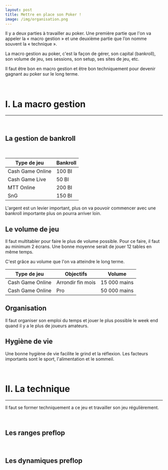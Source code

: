 ```yaml
---
layout: post
title: Mettre en place son Poker !
image: /img/organisation.png
---
```

Il y a deux parties à travailler au poker. Une première partie que l'on va appeler la « macro gestion » et  une deuxième partie que l’on nomme souvent la « technique ».

La macro gestion au poker, c'est la façon de gérer, son capital (bankroll), son volume de jeu, ses sessions, son setup, ses sites de jeu, etc.

Il faut être bon en macro gestion et être bon techniquement pour devenir gagnant au poker sur le long terme.


&nbsp;
# I. La macro gestion
---


&nbsp;
## La gestion de bankroll
&nbsp;

|Type de jeu|Bankroll|
|-|-|
|Cash Game Online|100 BI|
|Cash Game Live|50 BI|
|MTT Online|200 BI|
|SnG|150 BI|

L'argent est un levier important, plus on va pouvoir commencer avec une bankroll importante plus on pourra arriver loin.


## Le volume de jeu

Il faut multitabler pour faire le plus de volume possible.
Pour ce faire, il faut au minimum 2 écrans.
Une bonne moyenne serait de jouer 12 tables en même temps.

C'est grâce au volume que l'on va atteindre le long terme.

|Type de jeu|Objectifs|Volume|
|-|-|-|
|Cash Game Online|Arrondir fin mois|15 000 mains|
|Cash Game Online|Pro|50 000 mains|


## Organisation

Il faut organiser son emploi du temps et jouer le plus possible le week end quand il y a le plus de joueurs amateurs.


## Hygiène de vie

Une bonne hygiène de vie facilite le grind et la réflexion. Les facteurs importants sont le sport, l'alimentation et le sommeil.


&nbsp;
# II. La technique
---

Il faut se former techniquement a ce jeu et travailler son jeu régulièrement.


&nbsp;
## Les ranges preflop


&nbsp;
## Les dynamiques preflop

<!--stackedit_data:
eyJoaXN0b3J5IjpbMjg1Mjc3ODgsLTcyNTc0NjE2MiwtMTMzMz
M3NTMwNSwtMTc0Njc2MDExLC0yMDg2NjA2MTc0LC0xOTgzNTY4
NjI0LDM1ODgyMzgwMCwyOTczNTI5MDQsNzEwODA4NTM4LC0xMz
Q4OTM1NTYyLDE4MTEyMDk2NTEsLTg2NTUyMzQ2MywtNTI2OTY4
ODY3LC0yOTIwNTg4MTBdfQ==
-->